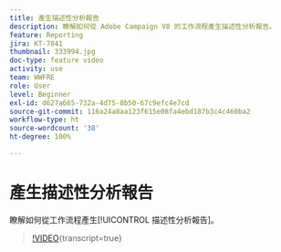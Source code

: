 ```yaml
---
title: 產生描述性分析報告
description: 瞭解如何從 Adobe Campaign V8 的工作流程產生描述性分析報告。
feature: Reporting
jira: KT-7841
thumbnail: 333994.jpg
doc-type: feature video
activity: use
team: WWFRE
role: User
level: Beginner
exl-id: d627a665-732a-4d75-8b50-67c9efc4e7cd
source-git-commit: 116a24a8aa123f615e08fa4ebd187b3c4c460ba2
workflow-type: ht
source-wordcount: '38'
ht-degree: 100%

---
```


# 產生描述性分析報告

瞭解如何從工作流程產生[!UICONTROL 描述性分析報告]。

>[!VIDEO](https://video.tv.adobe.com/v/333994?quality=12&learn=on){transcript=true}
